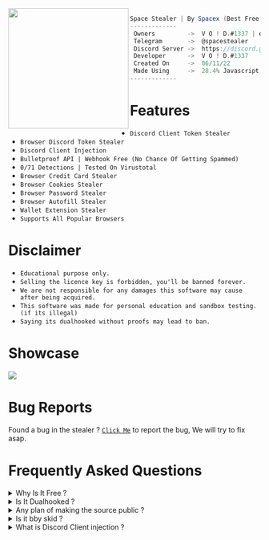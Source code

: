 <img align="left" src="https://cdn.discordapp.com/attachments/951925116227436624/951928844179345488/a_784207f09bfed6210be3fc12eb6c66d5.gif" width="240" /> 

```csharp
Space Stealer | By Spacex (Best Free Stealer ?!)
-------------
 Owners         ->  V O ! D.#1337 | exploit#1337 | ClutchR#0204 | Kropz#9862
 Telegram       ->  @spacestealer
 Discord Server ->  https://discord.gg/6uA3Cyx3nU
 Developer      ->  V O ! D.#1337
 Created On     ->  06/11/22
 Made Using     ->  28.4% Javascript | 71.6% Node.js
-------------
```

# Features

- `Discord Client Token Stealer`
- `Browser Discord Token Stealer`
- `Discord Client Injection`
- `Bulletproof API | Webhook Free (No Chance Of Getting Spammed)`
- `0/71 Detections | Tested On Virustotal`
- `Browser Credit Card Stealer`
- `Browser Cookies Stealer`
- `Browser Password Stealer`
- `Browser Autofill Stealer`
- `Wallet Extension Stealer`
- `Supports All Popular Browsers`

# Disclaimer

- `Educational purpose only.`
- `Selling the licence key is forbidden, you'll be banned forever.`
- `We are not responsible for any damages this software may cause after being acquired.`
- `This software was made for personal education and sandbox testing. (if its illegal)`
- `Saying its dualhooked without proofs may lead to ban.`

# Showcase 
<img align="center" src="https://images-ext-2.discordapp.net/external/NYMvEcSaDHb3Dgq7dzPwssvtmiMXkYC07aglltWUbYA/https/cdn.upload.systems/uploads/dhlCKsxc.png?width=328&height=287" /> 

# Bug Reports

Found a bug in the stealer ? [`Click Me`](https://github.com/Fosnos/SpaceStealer/issues) to report the bug, We will try to fix asap.

# Frequently Asked Questions

<details>
    <summary>Why Is It Free ?</summary>
Basically i just love to make things free, also its better to use this instead of paying 55$ to a dualhook shit. (bby)
</details>

<details>
    <summary>Is It Dualhooked ?</summary>
No.
</details>

<details>
    <summary>Any plan of making the source public ?</summary>
Maybe Yes, when ill get bored ill post it so skids can make thier grabber shit.
</details>

<details>
    <summary>Is it bby skid ?</summary>
Ofc no, bby stealer source is private, It is handmade by Void. 
</details>

<details>
    <summary>What is Discord Client injection ?</summary>
Basically injecting a payload to discord client which sends the info and all when user changes their info.
</details>
